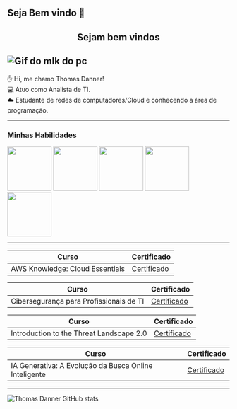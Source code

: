 ## Seja Bem vindo 👋

<center><h2> Sejam bem vindos </center></h2>

![Gif do mlk do pc](https://media1.giphy.com/media/v1.Y2lkPTc5MGI3NjExdmppZzdhM3MwZWdwazVyNTc0eTdrbXhpcG1kODN6OXkzaWV6cnM1ZSZlcD12MV9pbnRlcm5hbF9naWZfYnlfaWQmY3Q9Zw/RbDKaczqWovIugyJmW/giphy.webp)
------------------- 

✋ Hi, me chamo Thomas Danner!<br>
💻 Atuo como Analista de TI.<br> 
☁️ Estudante de redes de computadores/Cloud e conhecendo a área de programação.

----------------------
### Minhas Habilidades

<img src="https://cdn.jsdelivr.net/gh/devicons/devicon@latest/icons/windows11/windows11-original.svg" width= "100px"> <img src="https://cdn.jsdelivr.net/gh/devicons/devicon@latest/icons/amazonwebservices/amazonwebservices-original-wordmark.svg" width= "100px"> <img src="https://cdn.jsdelivr.net/gh/devicons/devicon@latest/icons/mysql/mysql-original-wordmark.svg" width= "100px"> <img src="https://cdn.jsdelivr.net/gh/devicons/devicon@latest/icons/google/google-original-wordmark.svg" width= "100px"> <img src="https://cdn.jsdelivr.net/gh/devicons/devicon@latest/icons/github/github-original-wordmark.svg" width= "100px">

-----

| Curso | Certificado |
|------- | ------------|
| AWS Knowledge: Cloud Essentials| [Certificado](https://www.credly.com/badges/8f2b0f29-5a7d-4979-8392-be506c5395a5/linked_in_profile)

| Curso | Certificado |
|------ | ------------|
| Cibersegurança para Profissionais de TI| [Certificado](https://www.linkedin.com/learning/certificates/fe2c4c020fa7ec71600d867e231588d782b1c98571f3860ba96c7bb214f57df5?lipi=urn%3Ali%3Apage%3Ad_flagship3_profile_view_base_certifications_details%3Be2PjykzcTSWkkcIqWVNSPg%3D%3D)

| Curso | Certificado |
|------ | ------------|
| Introduction to the Threat Landscape 2.0| [Certificado](https://www.credly.com/badges/78e92ccd-5742-47f7-a4fb-59ba2e97ae29/linked_in_profile)

| Curso | Certificado |
|------ | ------------|
| IA Generativa: A Evolução da Busca Online Inteligente | [Certificado](https://www.linkedin.com/learning/certificates/0775f611522f14244c191843703e37d7091fd398a26e9f920b6c28a8679f04de?lipi=urn%3Ali%3Apage%3Ad_flagship3_profile_view_base_certifications_details%3Be2PjykzcTSWkkcIqWVNSPg%3D%3D)

-----
![Thomas Danner GitHub stats](https://github-readme-stats.vercel.app/api?username=thomas29danner&show_icons=true&theme=dark)


<!--

**thomas29danner/thomas29danner** is a ✨ _special_ ✨ repository because its `README.md` (this file) appears on your GitHub profile.

Here are some ideas to get you started:

- 🔭 I’m currently working on ...
- 🌱 I’m currently learning ...
- 👯 I’m looking to collaborate on ...
- 🤔 I’m looking for help with ...
- 💬 Ask me about ...
- 📫 How to reach me: ...
- 😄 Pronouns: ...
- ⚡ Fun fact: ...
-->

